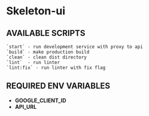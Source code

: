 # Skeleton-ui  
  
## AVAILABLE SCRIPTS  
  
    `start` - run development service with proxy to api  
    `build` - make production build  
    `clean` - clean dist directory  
    `lint`  - run linter  
    `lint:fix` - run linter with fix flag  
  
## REQUIRED ENV VARIABLES  
  
* **GOOGLE_CLIENT_ID**  
* **API_URL**  
